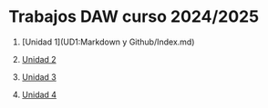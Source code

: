 # Trabajos DAW curso 2024/2025

1. [Unidad 1](UD1:Markdown y Github/Index.md)

2. [Unidad 2]()

3. [Unidad 3]()

4. [Unidad 4]()
